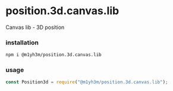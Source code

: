 # position.3d.canvas.lib

Canvas lib - 3D position

### installation

```bash
npm i @m1yh3m/position.3d.canvas.lib
```

### usage

```javascript
const Position3d = require("@m1yh3m/position.3d.canvas.lib");
```
